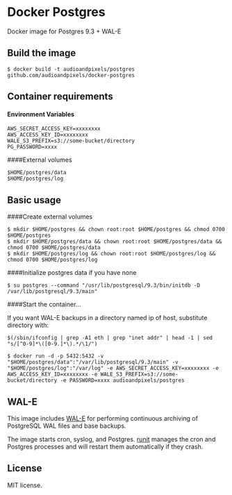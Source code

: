 # Docker Postgres

Docker image for Postgres 9.3 + WAL-E

## Build the image
```shell
$ docker build -t audioandpixels/postgres github.com/audioandpixels/docker-postgres
```

## Container requirements

#### Environment Variables
```
AWS_SECRET_ACCESS_KEY=xxxxxxxx
AWS_ACCESS_KEY_ID=xxxxxxxx
WALE_S3_PREFIX=s3://some-bucket/directory
PG_PASSWORD=xxxx
```

####External volumes
```
$HOME/postgres/data
$HOME/postgres/log
```

## Basic usage

####Create external volumes
```shell
$ mkdir $HOME/postgres && chown root:root $HOME/postgres && chmod 0700 $HOME/postgres
$ mkdir $HOME/postgres/data && chown root:root $HOME/postgres/data && chmod 0700 $HOME/postgres/data
$ mkdir $HOME/postgres/log && chown root:root $HOME/postgres/log && chmod 0700 $HOME/postgres/log
```

####Initialize postgres data if you have none
```shell
$ su postgres --command "/usr/lib/postgresql/9.3/bin/initdb -D /var/lib/postgresql/9.3/main"
```

####Start the container...

If you want WAL-E backups in a directory named ip of host, substitute directory with:
```shell
$(/sbin/ifconfig | grep -A1 eth | grep "inet addr" | head -1 | sed "s/[^0-9]*\([0-9.]*\).*/\1/")
```

```shell
$ docker run -d -p 5432:5432 -v "$HOME/postgres/data":"/var/lib/postgresql/9.3/main" -v "$HOME/postgres/log":"/var/log" -e AWS_SECRET_ACCESS_KEY=xxxxxxxx -e AWS_ACCESS_KEY_ID=xxxxxxxx -e WALE_S3_PREFIX=s3://some-bucket/directory -e PASSWORD=xxxx audioandpixels/postgres
```

## WAL-E

This image includes [WAL-E][wal-e] for performing continuous archiving of PostgreSQL WAL files and base backups.

The image starts cron, syslog, and Postgres. [runit][runit] manages the cron and Postgres processes and will restart them automatically if they crash.

## License

MIT license.

[wal-e]:  https://github.com/wal-e/wal-e
[runit]:  http://smarden.org/runit/

